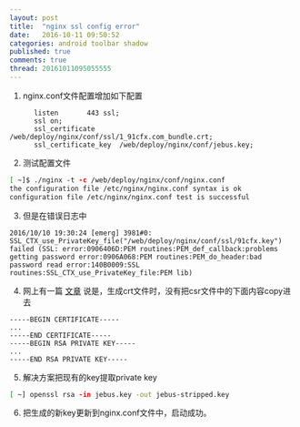 ```yaml
---
layout: post
title:  "nginx ssl config error"
date:   2016-10-11 09:50:52
categories: android toolbar shadow
published: true
comments: true
thread: 20161011095055555
---
```


1. nginx.conf文件配置增加如下配置
```config
      listen       443 ssl;
      ssl on;
      ssl_certificate      /web/deploy/nginx/conf/ssl/1_91cfx.com_bundle.crt;
      ssl_certificate_key  /web/deploy/nginx/conf/jebus.key;
```

2. 测试配置文件
```bash
[ ~]$ ./nginx -t -c /web/deploy/nginx/conf/nginx.conf
the configuration file /etc/nginx/nginx.conf syntax is ok
configuration file /etc/nginx/nginx.conf test is successful
```
3. 但是在错误日志中
```log
2016/10/10 19:30:24 [emerg] 3981#0: SSL_CTX_use_PrivateKey_file("/web/deploy/nginx/conf/ssl/91cfx.key") failed (SSL: error:0906406D:PEM routines:PEM_def_callback:problems getting password error:0906A068:PEM routines:PEM_do_header:bad password read error:140B0009:SSL routines:SSL_CTX_use_PrivateKey_file:PEM lib)
```
4. 网上有一篇 [文章](https://snippets.aktagon.com/snippets/543-how-to-fix-pem-read-bio-no-start-line-error-nginx-error) 说是，生成crt文件时，没有把csr文件中的下面内容copy进去
```
-----BEGIN CERTIFICATE-----
...
-----END CERTIFICATE-----
-----BEGIN RSA PRIVATE KEY-----
...
-----END RSA PRIVATE KEY-----
```
5. 解决方案把现有的key提取private key
```bash
[ ~] openssl rsa -in jebus.key -out jebus-stripped.key
```
6. 把生成的新key更新到nginx.conf文件中，启动成功。
